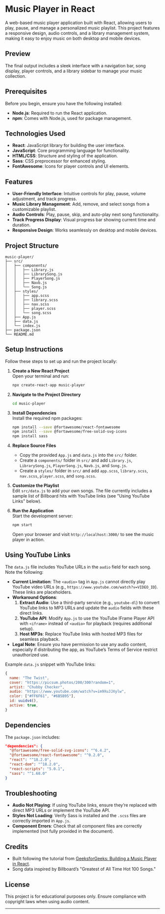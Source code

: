 

# Music Player in React

A web-based music player application built with React, allowing users to play, pause, and manage a personalized music playlist. This project features a responsive design, audio controls, and a library management system, making it easy to enjoy music on both desktop and mobile devices.

## Preview
The final output includes a sleek interface with a navigation bar, song display, player controls, and a library sidebar to manage your music collection.

## Prerequisites
Before you begin, ensure you have the following installed:
- **Node.js**: Required to run the React application.
- **npm**: Comes with Node.js, used for package management.

## Technologies Used
- **React**: JavaScript library for building the user interface.
- **JavaScript**: Core programming language for functionality.
- **HTML/CSS**: Structure and styling of the application.
- **Sass**: CSS preprocessor for enhanced styling.
- **FontAwesome**: Icons for player controls and UI elements.

## Features
- **User-Friendly Interface**: Intuitive controls for play, pause, volume adjustment, and track progress.
- **Music Library Management**: Add, remove, and select songs from a customizable playlist.
- **Audio Controls**: Play, pause, skip, and auto-play next song functionality.
- **Track Progress Display**: Visual progress bar showing current time and duration.
- **Responsive Design**: Works seamlessly on desktop and mobile devices.

## Project Structure
```
music-player/
├── src/
│   ├── components/
│   │   ├── Library.js
│   │   ├── LibrarySong.js
│   │   ├── PlayerSong.js
│   │   ├── Navb.js
│   │   └── Song.js
│   ├── styles/
│   │   ├── app.scss
│   │   ├── library.scss
│   │   ├── nav.scss
│   │   ├── player.scss
│   │   └── song.scss
│   ├── App.js
│   ├── data.js
│   └── index.js
├── package.json
└── README.md
```

## Setup Instructions
Follow these steps to set up and run the project locally:

1. **Create a New React Project**  
   Open your terminal and run:
   ```bash
   npx create-react-app music-player
   ```

2. **Navigate to the Project Directory**  
   ```bash
   cd music-player
   ```

3. **Install Dependencies**  
   Install the required npm packages:
   ```bash
   npm install --save @fortawesome/react-fontawesome
   npm install --save @fortawesome/free-solid-svg-icons
   npm install sass
   ```

4. **Replace Source Files**  
   - Copy the provided `App.js` and `data.js` into the `src/` folder.
   - Create a `components/` folder in `src/` and add `Library.js`, `LibrarySong.js`, `PlayerSong.js`, `Navb.js`, and `Song.js`.
   - Create a `styles/` folder in `src/` and add `app.scss`, `library.scss`, `nav.scss`, `player.scss`, and `song.scss`.

5. **Customize the Playlist**  
   Edit `src/data.js` to add your own songs. The file currently includes a sample list of Billboard hits with YouTube links (see "Using YouTube Links" below).

6. **Run the Application**  
   Start the development server:
   ```bash
   npm start
   ```
   Open your browser and visit `http://localhost:3000/` to see the music player in action.

## Using YouTube Links
The `data.js` file includes YouTube URLs in the `audio` field for each song. Note the following:
- **Current Limitation**: The `<audio>` tag in `App.js` cannot directly play YouTube video URLs (e.g., `https://www.youtube.com/watch?v=VIDEO_ID`). These links are placeholders.
- **Workaround Options**:
  1. **Extract Audio**: Use a third-party service (e.g., `youtube-dl`) to convert YouTube links to MP3 URLs and update the `audio` fields with these direct links.
  2. **YouTube API**: Modify `App.js` to use the YouTube IFrame Player API with `<iframe>` instead of `<audio>` for playback (requires additional setup).
  3. **Host MP3s**: Replace YouTube links with hosted MP3 files for seamless playback.
- **Legal Note**: Ensure you have permission to use any audio content, especially if distributing the app, as YouTube’s Terms of Service restrict unauthorized use.

Example `data.js` snippet with YouTube links:
```javascript
{
  name: "The Twist",
  cover: "https://picsum.photos/200/300?random=1",
  artist: "Chubby Checker",
  audio: "https://www.youtube.com/watch?v=im9XuJJXylw",
  color: ["#FF6F61", "#6B5B95"],
  id: uuidv4(),
  active: true,
}
```

## Dependencies
The `package.json` includes:
```json
"dependencies": {
  "@fortawesome/free-solid-svg-icons": "^6.4.2",
  "@fortawesome/react-fontawesome": "^0.2.0",
  "react": "^18.2.0",
  "react-dom": "^18.2.0",
  "react-scripts": "5.0.1",
  "sass": "^1.68.0"
}
```

## Troubleshooting
- **Audio Not Playing**: If using YouTube links, ensure they’re replaced with direct MP3 URLs or implement the YouTube API.
- **Styles Not Loading**: Verify Sass is installed and the `.scss` files are correctly imported in `App.js`.
- **Component Errors**: Check that all component files are correctly implemented (not fully provided in the document).

## Credits
- Built following the tutorial from [GeeksforGeeks: Building a Music Player in React](https://www.geeksforgeeks.org/building-a-music-player-in-react/).
- Song data inspired by Billboard’s "Greatest of All Time Hot 100 Songs."

## License
This project is for educational purposes only. Ensure compliance with copyright laws when using audio content.

---

